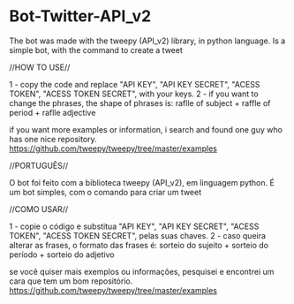 # Bot-Twitter-API_v2

The bot was made with the tweepy (API_v2) library, in python language.
Is a simple bot, with the command to create a tweet

//HOW TO USE//

1 - copy the code and replace "API KEY", "API KEY SECRET", "ACESS TOKEN", "ACESS TOKEN SECRET", with your keys.
2 - if you want to change the phrases, the shape of phrases is: 
    raflle of subject + raffle of period + raflle adjective
  
if you want more examples or information, i search and found one guy who has one nice repository.
https://github.com/tweepy/tweepy/tree/master/examples

//PORTUGUÊS//

O bot foi feito com a biblioteca tweepy (API_v2), em linguagem python.
É um bot simples, com o comando para criar um tweet

//COMO USAR//

1 - copie o código e substitua "API KEY", "API KEY SECRET", "ACESS TOKEN", "ACESS TOKEN SECRET", pelas suas chaves.
2 - caso queira alterar as frases, o formato das frases é:
    sorteio do sujeito + sorteio do período + sorteio do adjetivo
  
se você quiser mais exemplos ou informações, pesquisei e encontrei um cara que tem um bom repositório.
https://github.com/tweepy/tweepy/tree/master/examples
